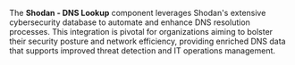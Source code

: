 The **Shodan - DNS Lookup** component leverages Shodan's extensive cybersecurity database to automate and enhance DNS resolution processes. This integration is pivotal for organizations aiming to bolster their security posture and network efficiency, providing enriched DNS data that supports improved threat detection and IT operations management.
